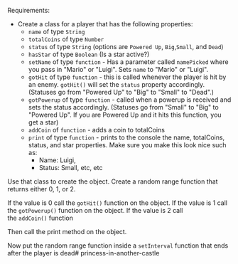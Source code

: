 Requirements:
- Create a class for a player that has the following properties:
    - ```name``` of type ```String```
    - ```totalCoins``` of type ```Number```
    - ```status``` of type ```String``` (options are ```Powered Up```, ```Big```,```Small```, and ```Dead```)
    - ```hasStar``` of type ```Boolean``` (Is a star active?)   
    - ```setName``` of type ```function``` - Has a parameter called ```namePicked``` where you pass in "Mario" or "Luigi". Sets ```name``` to "Mario" or "Luigi".
    - ```gotHit``` of type ```function``` - this is called whenever the player is hit by an enemy. ```gotHit()``` will set the ```status``` property accordingly. (Statuses go from "Powered Up" to "Big" to "Small" to "Dead".)
    - ```gotPowerup``` of type ```function``` - called when a powerup is received and sets the status accordingly. (Statuses go from "Small" to "Big" to "Powered Up". If you are Powered Up and it hits this function, you get a star)
    - ```addCoin``` of ```function``` - adds a coin to totalCoins
    - ```print``` of type ```function``` - prints to the console the name, totalCoins, status, and star properties. Make sure you make this look nice such as:
        - Name: Luigi,
        - Status: Small, etc, etc

Use that class to create the object.
Create a random range function that returns either 0, 1, or 2.

If the value is 0 call the ```gotHit()``` function on the object. If the value is 1 call the ```gotPowerup()``` function on the object. If the value is 2 call the ```addCoin()``` function

Then call the print method on the object.

Now put the random range function inside a ```setInterval``` function that ends after the player is dead# princess-in-another-castle
